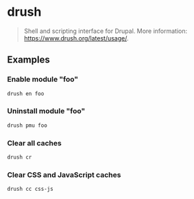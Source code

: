 # drush

> Shell and scripting interface for Drupal. More information: <https://www.drush.org/latest/usage/>.

## Examples

### Enable module "foo"

```bash
drush en foo
```

### Uninstall module "foo"

```bash
drush pmu foo
```

### Clear all caches

```bash
drush cr
```

### Clear CSS and JavaScript caches

```bash
drush cc css-js
```
